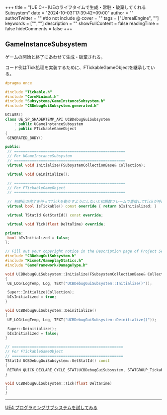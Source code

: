 +++
title = "[UE C++]UEのライフタイムで生成・常駐・破棄してくれるSubsystem"
date = "2024-10-03T17:39:42+09:00"
author = ""
authorTwitter = "" #do not include @
cover = ""
tags = ["UnrealEngine", ""]
keywords = ["", ""]
description = ""
showFullContent = false
readingTime = false
hideComments = false
+++


## GameInstanceSubsystem

ゲームの開始と終了にあわせて生成・破棄される。

コード例はTick処理を実装するために、FTickableGameObjectを継承している。

```cpp
#pragma once

#include "Tickable.h"
#include "CoreMinimal.h"
#include "Subsystems/GameInstanceSubsystem.h"
#include "CBDebugGuiSubsystem.generated.h"

UCLASS()
class UE_SP_SHADERTEMP_API UCBDebugGuiSubsystem 
    : public UGameInstanceSubsystem
    , public FTickableGameObject
{
 GENERATED_BODY()

public:
 // ==================================================
 // For UGameInstanceSubsystem
 // ==================================================
 virtual void Initialize(FSubsystemCollectionBase& Collection);

 virtual void Deinitialize();

 // ==================================================
 // For FTickableGameObject
 // ==================================================
 
 // 初期化の完了を待ってTickを動かすようにしないと初期数フレームで重複してTickが呼ばれてしまうのに対処
 virtual bool IsTickable() const override { return bIsInitialized; }

 virtual TStatId GetStatId() const override;

 virtual void Tick(float DeltaTime) override;

private:
 bool bIsInitialized = false;
};
```

```cpp
// Fill out your copyright notice in the Description page of Project Settings.
#include "CBDebugGuiSubsystem.h"
#include "Kismet/GameplayStatics.h"
#include "GameFramework/DamageType.h"

void UCBDebugGuiSubsystem::Initialize(FSubsystemCollectionBase& Collection)
{
 UE_LOG(LogTemp, Log, TEXT("UCBDebugGuiSubsystem::Initialize()"));

 Super::Initialize(Collection);
 bIsInitialized = true;
}

void UCBDebugGuiSubsystem::Deinitialize()
{
 UE_LOG(LogTemp, Log, TEXT("UCBDebugGuiSubsystem::Deinitialize()"));

 Super::Deinitialize();
 bIsInitialized = false;
}

// ==================================================
// For FTickableGameObject
// ==================================================
TStatId UCBDebugGuiSubsystem::GetStatId() const
{
 RETURN_QUICK_DECLARE_CYCLE_STAT(UCBDebugGuiSubsystem, STATGROUP_Tickables);
}

void UCBDebugGuiSubsystem::Tick(float DeltaTime)
{
}
```

----

[UE4 プログラミングサブシステムを試してみる](https://qiita.com/unknown_ds/items/afcff802ab17db486822)
